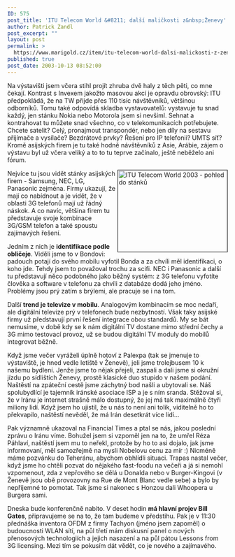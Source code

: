 ```yaml
---
ID: 575
post_title: 'ITU Telecom World &#8211; další maličkosti z&nbsp;Ženevy'
author: Patrick Zandl
post_excerpt: ""
layout: post
permalink: >
  https://www.marigold.cz/item/itu-telecom-world-dalsi-malickosti-z-zenevy
published: true
post_date: 2003-10-13 08:52:00
---
```

<P>Na výstavišti jsem včera stihl projít zhruba dvě haly z těch pěti, co mne čekají. Kontrast s Invexem jakožto masovou akcí je opravdu obrovský: ITU předpokládá, že na TW přijde přes 110 tisíc návštěvníků, většinou odborníků. Tomu také odpovídá skladba vystavovatelů: vystavuje tu snad každý, jen stánku Nokia nebo Motorola jsem si nevšiml. Sehnat a kontrahovat tu můžete snad všechno, co v telekomunikacích potřebujete. Chcete satelit? Celý, pronajmout transpondér, nebo jen díly na sestavu přijímače a vysílače? Bezdrátové prvky? Řešení pro IP telefonii? UMTS síť? Kromě asijských firem je tu také hodně návštěvníků z Asie, Arábie, zájem o výstavu byl už včera veliký a to to tu teprve začínalo, ještě neběželo ani fórum.</P>
<P><A href="/wp-content/uploads/itu2003-stanky.jpg" target=_blank><IMG height=187 alt="ITU Telecom World 2003 - pohled do stánků" src="/wp-content/uploads/preview/itu2003-stanky.jpg" width=250 align=right border=1></A>Nejvíce tu jsou vidět stánky asijských firem - Samsung, NEC, LG, Panasonic zejména. Firmy ukazují, že mají co nabídnout a je vidět, že v oblasti 3G telefonů mají už řádný náskok. A co navíc, většina firem tu představuje svoje kombinace 3G/GSM telefon a také spoustu zajímavých řešení. </P>
<P>Jedním z nich je <STRONG>identifikace podle obličeje</STRONG>. Viděli jsme to v Bondovi: padouch potají do svého mobilu vyfotil Bonda a za chvíli měl identifikaci, o koho jde. Tehdy jsem to považoval trochu za scifi. NEC i Panasonic a další tu představují něco podobného jako běžný systém: z 3G telefonu vyfotíte člověka a software v telefonu za chvíli z databáze dodá jeho jméno. Problémy jsou prý zatím s brýlemi, ale pracuje se i na tom. </P>
<P>Další <STRONG>trend je televize v mobilu</STRONG>. Analogovým kombinacím se moc nedaří, ale digitální televize prý v telefonech bude nezbytností. Však taky asijské firmy už představují první řešení integrace obou standardů. My se bát nemusíme, v době kdy se k nám digitální TV dostane mimo střední čechy a 3G mimo testovací provoz, už se budou digitální TV moduly do mobilů integrovat běžně. </P>
<P>Když jsme večer vyráželi úplně hotoví z Palexpa (tak se jmenuje to výstaviště, je hned vedle letiště v Ženevě), jeli jsme trolejbusem 10 k našemu bydlení. Jenže jsme to nějak přejeli, zaspali a dali jsme si okružní jízdu po sídlištích Ženevy, prostě klasické duo stupido v našem podání. Naštěstí na zpáteční cestě jsme záchytný bod našli a ubytovali se. Náš spolubydlící je tajemník iránské asociace ISP a je s ním sranda. Stěžoval si, že v Iránu je internet strašně málo dostupný, že jej má tak maximálně čtyři miliony lidí. Když jsem ho ujistil, že u nás to není ani tolik, viditelně ho to překvapilo, naštěstí nevěděl, že má Irán desetkrát více lidí... </P>
<P>Pak významně ukazoval na Financial Times a ptal se nás, jakou poslední zprávu o Iránu víme. Bohužel jsem si vzpoměl jen na to, že umřel Réza Páhlaví, naštěstí jsem mu to neřekl, protože by ho to asi dojalo, jak jsme informovaní, měl samozřejmě na mysli Nobelovu cenu za mír :)&#160;Nicméně máme pozvánku do Teheránu, abychom obhlídli situaci. Trapas nastal večer, když jsme ho chtěli pozvat do nějakého fast-foodu na večeři a já si nemohl vzpomenout, zda z vepřového se dělá u Donalda nebo v Burger-Kingovi (v Ženevě jsou obě provozovny na Rue de Mont Blanc vedle sebe) a bylo by nepříjemné to pomotat. Tak jsme si nakonec s Honzou dali Whoopera u Burgera sami. </P>
<P>Dneska bude konferenčně nabito. V deset hodin <STRONG>má hlavní projev Bill Gates</STRONG>, připravujeme se na to, že tam budeme v předstihu. Pak je v 11:30 přednáška inventora OFDM z firmy Tachyon (jméno jsem zapoměl) o budoucnosti WLAN sítí, na půl třetí mám diskusní panel o nových přenosových technologiích a jejich nasazení a na půl pátou Lessons from 3G licensing. Mezi tím se pokusím dát vědět, co je nového a zajímavého.</P>